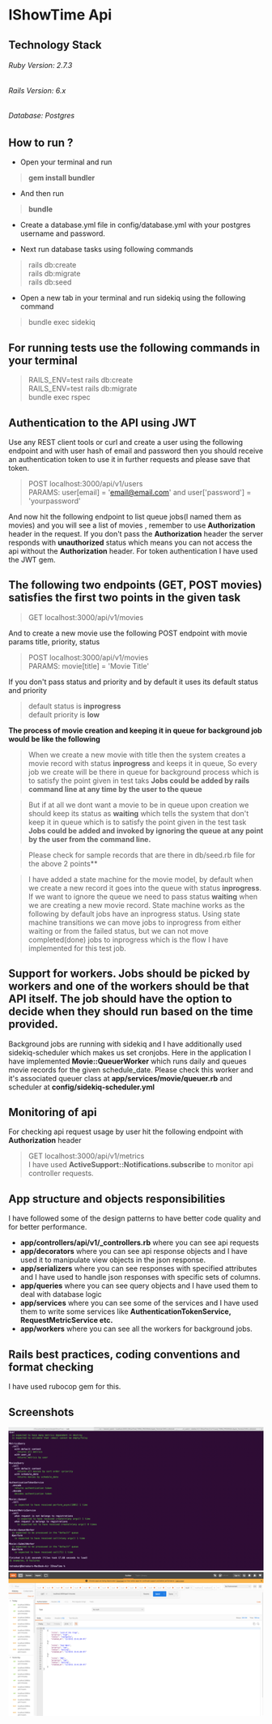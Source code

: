 # IShowTime Api
## Technology Stack
###### Ruby Version: 2.7.3
###### Rails Version: 6.x
###### Database: Postgres

## How to run ?
* Open your terminal and run 
 > **gem install bundler** 

* And then run 
 > **bundle**

* Create a database.yml file in config/database.yml with your postgres username and password.

* Next run database tasks using following commands
 > rails db:create <br/>
 > rails db:migrate <br/>
 > rails db:seed

* Open a new tab in your terminal and run sidekiq using the following command
 > bundle exec sidekiq

## For running tests use the following commands in your terminal
 > RAILS_ENV=test rails db:create <br/>
 > RAILS_ENV=test rails db:migrate <br/>
 > bundle exec rspec

## Authentication to the API using JWT

Use any REST client tools or curl and create a user using the following endpoint and with user hash of email and password then you should receive an authentication token to use it in further requests and please save that token.

  > POST localhost:3000/api/v1/users <br/>
  > PARAMS: user[email] = 'email@email.com' and user['password'] = 'yourpassword'

And now hit the following endpoint to list queue jobs(I named them as movies) and you will see a list of movies , remember to use **Authorization** header in the request. If you don't pass the **Authorization** header the server responds with **unauthorized** status which means you can not access the api without the **Authorization** header. For token authentication I have used the JWT gem.

## The following two endpoints (GET, POST movies) satisfies the first two points in the given task
  > GET localhost:3000/api/v1/movies

And to create a new movie use the following POST endpoint with movie params title, priority, status
  > POST localhost:3000/api/v1/movies <br/>
  > PARAMS: movie[title] = 'Movie Title'

If you don't pass status and priority and by default it uses its default status and priority
  > default status is **inprogress** <br/>
  > default priority is **low**



**The process of movie creation and keeping it in queue for background job would be like the following**
  > When we create a new movie with title then the system creates a movie record with status **inprogress** and keeps it in queue, So every job we create will be there in queue for background process which is to satisfy the point given in test taks **Jobs could be added by rails command line at any time by the user to the queue**

  > But if at all we dont want a movie to be in queue upon creation we should keep its status as **waiting** which tells the system that don't keep it in queue which is to satisfy the point given in the test task **Jobs could be added and invoked by ignoring the queue at any point by the user from the command line.**
  
  > Please check for sample records that are there in db/seed.rb file for the above 2 points**
  
  > I have added a state machine for the movie model, by default when we create a new record it goes into the queue with status **inprogress**. If we want to ignore the queue we need to pass status **waiting** when we are creating a new movie record. State machine works as the following by default jobs have an inprogress status. Using state machine transitions we can move jobs to inprogress from either waiting or from the failed status, but we can not move completed(done) jobs to inprogress which is the flow I have implemented for this test job.

## Support for workers. Jobs should be picked by workers and one of the workers should be that API itself. The job should have the option to decide when they should run based on the time provided.

  Background jobs are running with sidekiq and I have additionally used sidekiq-scheduler which makes us set cronjobs. Here in the application I have implemented 
**Movie::QueuerWorker** which runs daily and queues movie records for the given schedule_date. Please check this worker and it's associated queuer class at **app/services/movie/queuer.rb** and scheduler at **config/sidekiq-scheduler.yml**


## Monitoring of api
For checking api request usage by user hit the following endpoint with **Authorization** header

  > GET localhost:3000/api/v1/metrics <br/>
  > I have used **ActiveSupport::Notifications.subscribe** to monitor api controller requests.

## App structure and objects responsibilities

I have followed some of the design patterns to have better code quality and for better performance.

- **app/controllers/api/v1/_controllers.rb** where you can see api requests
- **app/decorators** where you can see api response objects and I have used it to manipulate view objects in the json response.
- **app/serializers** where you can see responses with specified attributes and I have used to handle json responses with specific sets of columns.
- **app/queries** where you can see query objects and I have used them to deal with database logic
- **app/services** where you can see some of the services and I have used them to write some services like **AuthenticationTokenService, RequestMetricService etc.**
- **app/workers** where you can see all the workers for background jobs.

## Rails best practices, coding conventions and format checking

I have used rubocop gem for this.

## Screenshots
![Rspec Tests](/public/rspec_tests.png)
![Postman REST client tool](/public/postman_request.png)
